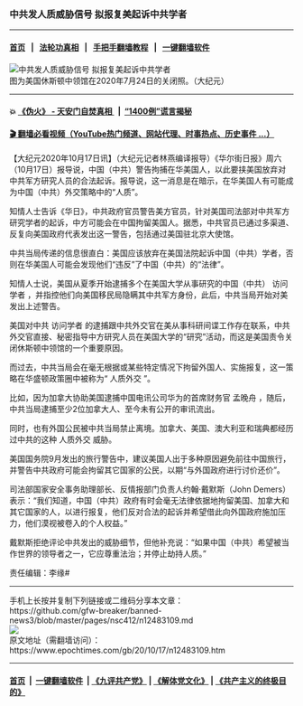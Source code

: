 ### 中共发人质威胁信号 拟报复美起诉中共学者
------------------------

#### [首页](https://github.com/gfw-breaker/banned-news3/blob/master/README.md) &nbsp;&nbsp;|&nbsp;&nbsp; [法轮功真相](https://github.com/begood0513/basic/blob/master/README.md)  &nbsp;&nbsp;|&nbsp;&nbsp; [手把手翻墙教程](https://github.com/gfw-breaker/guides/wiki)  &nbsp;&nbsp;|&nbsp;&nbsp; [一键翻墙软件](https://github.com/gfw-breaker/nogfw/blob/master/README.md)  



<div><img alt="中共发人质威胁信号 拟报复美起诉中共学者" class="attachment-djy_600_400 size-djy_600_400 wp-post-image" src="https://i.epochtimes.com/assets/uploads/2020/07/a70886c0912d23fe-600x400-3.jpg"/>
<div class="caption">
 图为美国休斯顿中领馆在2020年7月24日的关闭照。（大纪元）
</div></div><hr/>

#### 💥 [《伪火》 - 天安门自焚真相 ](http://158.247.195.190:10000/videos/blog/weihuo.html)&nbsp; |&nbsp; [“1400例”谎言揭秘  ](http://158.247.195.190:10000/videos/blog/jiexi1400.html)

#### [ 🎬  翻墙必看视频（YouTube热门频道、网站代理、时事热点、历史事件 ...）](https://github.com/gfw-breaker/links/blob/master/banned.md)

<div><p>
 【大纪元2020年10月17日讯】（大纪元记者林燕编译报导）《华尔街日报》周六（10月17日）报导说，中国（中共）警告拘捕在华美国人，以此要挟美国放弃对中共军方研究人员的合法起诉。报导说，这一消息是在暗示，在华美国人有可能成为中国（中共）外交策略中的“人质”。
</p>
<p>
 知情人士告诉《华日》，中共政府官员警告美方官员，针对美国司法部对中共军方研究学者的起诉，中方可能会在中国拘留美国人。据悉，中共官员已通过多渠道、反复向美国政府代表发出这一警告，包括通过美国驻北京大使馆。
</p>
<p>
 中共当局传递的信息很直白：美国应该放弃在美国法院起诉中国（中共）学者，否则在华美国人可能会发现他们“违反”了中国（中共）的“法律”。
</p>
<p>
 知情人士说，美国从夏季开始逮捕多个在美国大学从事研究的中国（中共）
 <ok href="https://www.epochtimes.com/gb/tag/%E8%AE%BF%E9%97%AE%E5%AD%A6%E8%80%85.html">
  访问学者
 </ok>
 ，并指控他们向美国移民局隐瞒其中共军方身份，此后，中共当局开始对美发出上述警告。
</p>
<p>
 美国对中共
 <ok href="https://www.epochtimes.com/gb/tag/%E8%AE%BF%E9%97%AE%E5%AD%A6%E8%80%85.html">
  访问学者
 </ok>
 的逮捕跟中共外交官在美从事科研间谍工作存在联系，中共外交官直接、秘密指导中方研究人员在美国大学的“研究”活动，而这是美国责令关闭休斯顿中领馆的一个重要原因。
</p>
<p>
 而过去，中共当局会在毫无根据或某些特定情况下拘留外国人、实施报复，这一策略在华盛顿政策圈中被称为“
 <ok href="https://www.epochtimes.com/gb/tag/%E4%BA%BA%E8%B4%A8%E5%A4%96%E4%BA%A4.html">
  人质外交
 </ok>
 ”。
</p>
<p>
 比如，因为加拿大协助美国逮捕中国电讯公司华为的首席财务官
 <ok href="https://www.epochtimes.com/gb/tag/%E5%AD%9F%E6%99%9A%E8%88%9F.html">
  孟晚舟
 </ok>
 ，随后，中共当局逮捕至少2位加拿大人、至今未有公开的审讯流出。
</p>
<p>
 同时，也有外国公民被中共当局禁止离境。加拿大、美国、澳大利亚和瑞典都经历过中共的这种
 <ok href="https://www.epochtimes.com/gb/tag/%E4%BA%BA%E8%B4%A8%E5%A4%96%E4%BA%A4.html">
  人质外交
 </ok>
 威胁。
</p>
<p>
 美国国务院9月发出的旅行警告中，建议美国人出于多种原因避免前往中国旅行，并警告中共政府可能会拘留其它国家的公民，以期“与外国政府进行讨价还价”。
</p>
<p>
 司法部国家安全事务助理部长、反情报部门负责人约翰·戴默斯（John Demers）表示：“我们知道，中国（中共）政府有时会毫无法律依据地拘留美国、加拿大和其它国家的人，以进行报复，他们反对合法的起诉并希望借此向外国政府施加压力，他们漠视被卷入的个人权益。”
</p>
<p>
 戴默斯拒绝评论中共发出的威胁细节，但他补充说：“如果中国（中共）希望被当作世界的领导者之一，它应尊重法治；并停止劫持人质。”
</p>
<p>
 责任编辑：李缘#
</p>
</div>
<hr/>
手机上长按并复制下列链接或二维码分享本文章：<br/>
https://github.com/gfw-breaker/banned-news3/blob/master/pages/nsc412/n12483109.md <br/>
<a href='https://github.com/gfw-breaker/banned-news3/blob/master/pages/nsc412/n12483109.md'><img src='https://github.com/gfw-breaker/banned-news3/blob/master/pages/nsc412/n12483109.md.png'/></a> <br/>
原文地址（需翻墙访问）：https://www.epochtimes.com/gb/20/10/17/n12483109.htm


------------------------
#### [首页](https://github.com/gfw-breaker/banned-news3/blob/master/README.md) &nbsp;|&nbsp; [一键翻墙软件](https://github.com/gfw-breaker/nogfw/blob/master/README.md) &nbsp;| [《九评共产党》](https://github.com/gfw-breaker/9ping.md/blob/master/README.md#九评之一评共产党是什么) | [《解体党文化》](https://github.com/gfw-breaker/jtdwh.md/blob/master/README.md) | [《共产主义的终极目的》](https://github.com/gfw-breaker/gczydzjmd.md/blob/master/README.md)


<img src='http://gfw-breaker.win/banned-news3/pages/nsc412/n12483109.md' width='0px' height='0px'/>